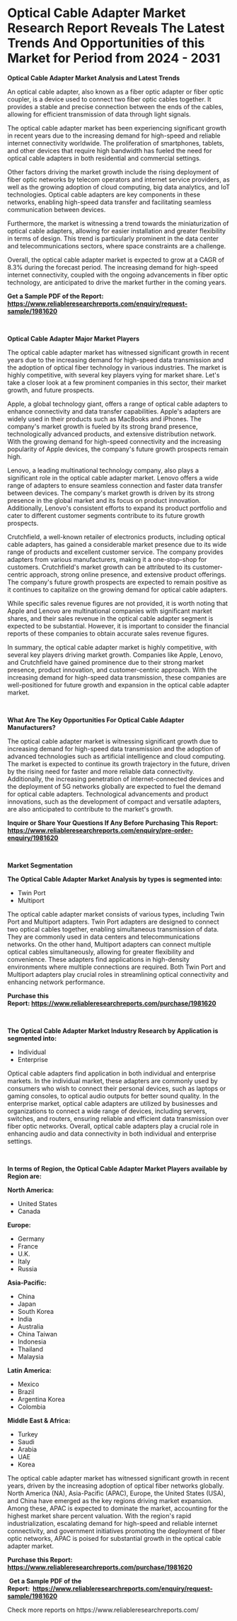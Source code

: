 <p><h1>Optical Cable Adapter Market Research Report Reveals The Latest Trends And Opportunities of this Market for Period from 2024 - 2031</h1></p><p><strong>Optical Cable Adapter Market Analysis and Latest Trends</strong></p>
<p><p>An optical cable adapter, also known as a fiber optic adapter or fiber optic coupler, is a device used to connect two fiber optic cables together. It provides a stable and precise connection between the ends of the cables, allowing for efficient transmission of data through light signals.</p><p>The optical cable adapter market has been experiencing significant growth in recent years due to the increasing demand for high-speed and reliable internet connectivity worldwide. The proliferation of smartphones, tablets, and other devices that require high bandwidth has fueled the need for optical cable adapters in both residential and commercial settings.</p><p>Other factors driving the market growth include the rising deployment of fiber optic networks by telecom operators and internet service providers, as well as the growing adoption of cloud computing, big data analytics, and IoT technologies. Optical cable adapters are key components in these networks, enabling high-speed data transfer and facilitating seamless communication between devices.</p><p>Furthermore, the market is witnessing a trend towards the miniaturization of optical cable adapters, allowing for easier installation and greater flexibility in terms of design. This trend is particularly prominent in the data center and telecommunications sectors, where space constraints are a challenge.</p><p>Overall, the optical cable adapter market is expected to grow at a CAGR of 8.3% during the forecast period. The increasing demand for high-speed internet connectivity, coupled with the ongoing advancements in fiber optic technology, are anticipated to drive the market further in the coming years.</p></p>
<p><strong>Get a Sample PDF of the Report:&nbsp; <a href="https://www.reliableresearchreports.com/enquiry/request-sample/1981620">https://www.reliableresearchreports.com/enquiry/request-sample/1981620</a></strong></p>
<p>&nbsp;</p>
<p><strong>Optical Cable Adapter Major Market Players</strong></p>
<p><p>The optical cable adapter market has witnessed significant growth in recent years due to the increasing demand for high-speed data transmission and the adoption of optical fiber technology in various industries. The market is highly competitive, with several key players vying for market share. Let's take a closer look at a few prominent companies in this sector, their market growth, and future prospects.</p><p>Apple, a global technology giant, offers a range of optical cable adapters to enhance connectivity and data transfer capabilities. Apple's adapters are widely used in their products such as MacBooks and iPhones. The company's market growth is fueled by its strong brand presence, technologically advanced products, and extensive distribution network. With the growing demand for high-speed connectivity and the increasing popularity of Apple devices, the company's future growth prospects remain high.</p><p>Lenovo, a leading multinational technology company, also plays a significant role in the optical cable adapter market. Lenovo offers a wide range of adapters to ensure seamless connection and faster data transfer between devices. The company's market growth is driven by its strong presence in the global market and its focus on product innovation. Additionally, Lenovo's consistent efforts to expand its product portfolio and cater to different customer segments contribute to its future growth prospects.</p><p>Crutchfield, a well-known retailer of electronics products, including optical cable adapters, has gained a considerable market presence due to its wide range of products and excellent customer service. The company provides adapters from various manufacturers, making it a one-stop-shop for customers. Crutchfield's market growth can be attributed to its customer-centric approach, strong online presence, and extensive product offerings. The company's future growth prospects are expected to remain positive as it continues to capitalize on the growing demand for optical cable adapters.</p><p>While specific sales revenue figures are not provided, it is worth noting that Apple and Lenovo are multinational companies with significant market shares, and their sales revenue in the optical cable adapter segment is expected to be substantial. However, it is important to consider the financial reports of these companies to obtain accurate sales revenue figures.</p><p>In summary, the optical cable adapter market is highly competitive, with several key players driving market growth. Companies like Apple, Lenovo, and Crutchfield have gained prominence due to their strong market presence, product innovation, and customer-centric approach. With the increasing demand for high-speed data transmission, these companies are well-positioned for future growth and expansion in the optical cable adapter market.</p></p>
<p>&nbsp;</p>
<p><strong>What Are The Key Opportunities For Optical Cable Adapter Manufacturers?</strong></p>
<p><p>The optical cable adapter market is witnessing significant growth due to increasing demand for high-speed data transmission and the adoption of advanced technologies such as artificial intelligence and cloud computing. The market is expected to continue its growth trajectory in the future, driven by the rising need for faster and more reliable data connectivity. Additionally, the increasing penetration of internet-connected devices and the deployment of 5G networks globally are expected to fuel the demand for optical cable adapters. Technological advancements and product innovations, such as the development of compact and versatile adapters, are also anticipated to contribute to the market's growth.</p></p>
<p><strong>Inquire or Share Your Questions If Any Before Purchasing This Report: <a href="https://www.reliableresearchreports.com/enquiry/pre-order-enquiry/1981620">https://www.reliableresearchreports.com/enquiry/pre-order-enquiry/1981620</a></strong></p>
<p>&nbsp;</p>
<p><strong>Market Segmentation</strong></p>
<p><strong>The Optical Cable Adapter Market Analysis by types is segmented into:</strong></p>
<p><ul><li>Twin Port</li><li>Multiport</li></ul></p>
<p><p>The optical cable adapter market consists of various types, including Twin Port and Multiport adapters. Twin Port adapters are designed to connect two optical cables together, enabling simultaneous transmission of data. They are commonly used in data centers and telecommunications networks. On the other hand, Multiport adapters can connect multiple optical cables simultaneously, allowing for greater flexibility and convenience. These adapters find applications in high-density environments where multiple connections are required. Both Twin Port and Multiport adapters play crucial roles in streamlining optical connectivity and enhancing network performance.</p></p>
<p><strong>Purchase this Report:&nbsp;<a href="https://www.reliableresearchreports.com/purchase/1981620">https://www.reliableresearchreports.com/purchase/1981620</a></strong></p>
<p>&nbsp;</p>
<p><strong>The Optical Cable Adapter Market Industry Research by Application is segmented into:</strong></p>
<p><ul><li>Individual</li><li>Enterprise</li></ul></p>
<p><p>Optical cable adapters find application in both individual and enterprise markets. In the individual market, these adapters are commonly used by consumers who wish to connect their personal devices, such as laptops or gaming consoles, to optical audio outputs for better sound quality. In the enterprise market, optical cable adapters are utilized by businesses and organizations to connect a wide range of devices, including servers, switches, and routers, ensuring reliable and efficient data transmission over fiber optic networks. Overall, optical cable adapters play a crucial role in enhancing audio and data connectivity in both individual and enterprise settings.</p></p>
<p>&nbsp;</p>
<p><strong>In terms of Region, the Optical Cable Adapter Market Players available by Region are:</strong></p>
<p>
    <p> <strong> North America: </strong>
        <ul>
            <li>United States</li>
            <li>Canada</li>
        </ul>
        </p> 
    <p> <strong> Europe: </strong>
        <ul>
            <li>Germany</li>
            <li>France</li>
            <li>U.K.</li>
            <li>Italy</li>
            <li>Russia</li>
        </ul>
        </p> 
    <p> <strong> Asia-Pacific: </strong>
        <ul>
            <li>China</li>
            <li>Japan</li>
            <li>South Korea</li>
            <li>India</li>
            <li>Australia</li>
            <li>China Taiwan</li>
            <li>Indonesia</li>
            <li>Thailand</li>
            <li>Malaysia</li>
        </ul>
        </p> 
    <p> <strong> Latin America: </strong>
        <ul>
            <li>Mexico</li>
            <li>Brazil</li>
            <li>Argentina Korea</li>
            <li>Colombia</li>
        </ul>
        </p> 
    <p> <strong> Middle East & Africa: </strong>
        <ul>
            <li>Turkey</li>
            <li>Saudi</li>
            <li>Arabia</li>
            <li>UAE</li>
            <li>Korea</li>
        </ul>
    </p>
    </p>
<p><p>The optical cable adapter market has witnessed significant growth in recent years, driven by the increasing adoption of optical fiber networks globally. North America (NA), Asia-Pacific (APAC), Europe, the United States (USA), and China have emerged as the key regions driving market expansion. Among these, APAC is expected to dominate the market, accounting for the highest market share percent valuation. With the region's rapid industrialization, escalating demand for high-speed and reliable internet connectivity, and government initiatives promoting the deployment of fiber optic networks, APAC is poised for substantial growth in the optical cable adapter market.</p></p>
<p><strong>Purchase this Report: <a href="https://www.reliableresearchreports.com/purchase/1981620">https://www.reliableresearchreports.com/purchase/1981620</a></strong></p>
<p>&nbsp;<strong>Get a Sample PDF of the Report:&nbsp;&nbsp;<a href="https://www.reliableresearchreports.com/enquiry/request-sample/1981620">https://www.reliableresearchreports.com/enquiry/request-sample/1981620</a></strong></p>
<p><strong></strong></p>
<p>Check more reports on https://www.reliableresearchreports.com/</p>
